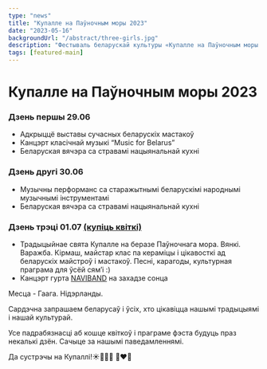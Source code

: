 ```yaml
---
type: "news"
title: "Купалле на Паўночным моры 2023"
date: "2023-05-16"
backgroundUrl: "/abstract/three-girls.jpg"
description: "Фестываль беларускай культуры «Купалле на Паўночным моры 2023»"
tags: [featured-main]
---
```


# Купалле на Паўночным моры 2023

### Дзень першы 29.06 
- Адкрыццё выставы сучасных беларускіх  мастакоў
- Канцэрт класічнай музыкі “Music for Belarus”
- Беларуская вячэра са стравамі нацыянальнай кухні

### Дзень другі 30.06
- Музычны перформанс са старажытнымі беларускімі народнымі музычнымі інструментамі
- Беларуская вячэра са стравамі нацыянальнай кухні

### Дзень трэці 01.07 [(купіць квіткі)](https://www.belarusians.nl/events/kupalle-2023-3) 
- Традыцыйнае свята  Купалле на беразе Паўночнага мора. Вянкі. Варажба. Кірмаш, майстар клас па кераміцы і цікавосткі ад беларускіх майстроў і мастакоў. Песні, карагоды, культурная праграма для ўсёй сям’і :)
- Канцэрт гурта [NAVIBAND](https://www.instagram.com/naviband/) на захадзе сонца

Месца - Гаага. Нідэрланды. 

Сардэчна запрашаем беларусаў і ўсіх, хто цікавіцца нашымі традыцыямі і нашай культурай. 

Усе падрабязнасці аб кошце квіткоў і праграме фэста  будуць праз некалькі дзён. Сачыце за нашымі паведамленнямі.

Да сустрэчы на Купаллі!☀️🌾🌸🔥 🤍❤️🤍